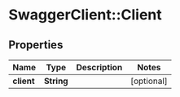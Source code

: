 # SwaggerClient::Client

## Properties
Name | Type | Description | Notes
------------ | ------------- | ------------- | -------------
**client** | **String** |  | [optional] 


